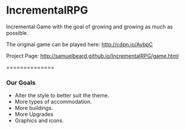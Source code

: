 IncrementalRPG
==============

Incremental Game with the goal of growing and growing as much as possible.

The original game can be played here: http://cdpn.io/AybpC

Project Page: http://samuelbeard.github.io/IncrementalRPG/game.html

==============

<h3>Our Goals</h3>
<ul>
  <li>Alter the style to better suit the theme.</li>
  <li>More types of accommodation.</li>
  <li>More buildings.</li>
  <li>More Upgrades</li>
  <li>Graphics and icons.</li>
</ul>


